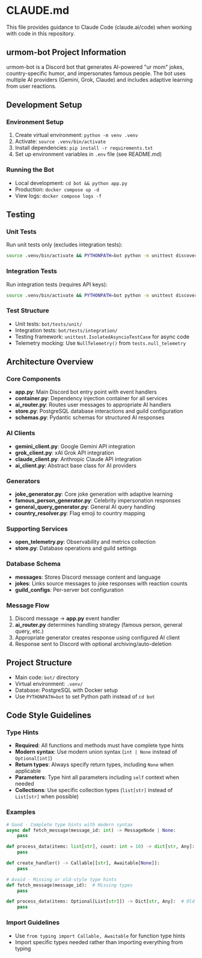 # CLAUDE.md

This file provides guidance to Claude Code (claude.ai/code) when working with code in this repository.

## urmom-bot Project Information

urmom-bot is a Discord bot that generates AI-powered "ur mom" jokes, country-specific humor, and impersonates famous people. The bot uses multiple AI providers (Gemini, Grok, Claude) and includes adaptive learning from user reactions.

## Development Setup

### Environment Setup
1. Create virtual environment: `python -m venv .venv`
2. Activate: `source .venv/bin/activate`
3. Install dependencies: `pip install -r requirements.txt`
4. Set up environment variables in `.env` file (see README.md)

### Running the Bot
- Local development: `cd bot && python app.py`
- Production: `docker compose up -d`
- View logs: `docker compose logs -f`

## Testing

### Unit Tests
Run unit tests only (excludes integration tests):
```bash
source .venv/bin/activate && PYTHONPATH=bot python -m unittest discover -s bot/tests/unit -p "*test*.py" -v
```

### Integration Tests
Run integration tests (requires API keys):
```bash
source .venv/bin/activate && PYTHONPATH=bot python -m unittest discover -s bot/tests/integration -p "*test*.py" -v
```

### Test Structure
- Unit tests: `bot/tests/unit/`
- Integration tests: `bot/tests/integration/`
- Testing framework: `unittest.IsolatedAsyncioTestCase` for async code
- Telemetry mocking: Use `NullTelemetry()` from `tests.null_telemetry`

## Architecture Overview

### Core Components
- **app.py**: Main Discord bot entry point with event handlers
- **container.py**: Dependency injection container for all services
- **ai_router.py**: Routes user messages to appropriate AI handlers
- **store.py**: PostgreSQL database interactions and guild configuration
- **schemas.py**: Pydantic schemas for structured AI responses

### AI Clients
- **gemini_client.py**: Google Gemini API integration
- **grok_client.py**: xAI Grok API integration  
- **claude_client.py**: Anthropic Claude API integration
- **ai_client.py**: Abstract base class for AI providers

### Generators
- **joke_generator.py**: Core joke generation with adaptive learning
- **famous_person_generator.py**: Celebrity impersonation responses
- **general_query_generator.py**: General AI query handling
- **country_resolver.py**: Flag emoji to country mapping

### Supporting Services
- **open_telemetry.py**: Observability and metrics collection
- **store.py**: Database operations and guild settings

### Database Schema
- **messages**: Stores Discord message content and language
- **jokes**: Links source messages to joke responses with reaction counts
- **guild_configs**: Per-server bot configuration

### Message Flow
1. Discord message → **app.py** event handler
2. **ai_router.py** determines handling strategy (famous person, general query, etc.)
3. Appropriate generator creates response using configured AI client
4. Response sent to Discord with optional archiving/auto-deletion

## Project Structure
- Main code: `bot/` directory
- Virtual environment: `.venv/`
- Database: PostgreSQL with Docker setup
- Use `PYTHONPATH=bot` to set Python path instead of `cd bot`

## Code Style Guidelines

### Type Hints
- **Required**: All functions and methods must have complete type hints
- **Modern syntax**: Use modern union syntax (`int | None` instead of `Optional[int]`)
- **Return types**: Always specify return types, including `None` when applicable
- **Parameters**: Type hint all parameters including `self` context when needed
- **Collections**: Use specific collection types (`list[str]` instead of `List[str]` when possible)

### Examples
```python
# Good - Complete type hints with modern syntax
async def fetch_message(message_id: int) -> MessageNode | None:
    pass

def process_data(items: list[str], count: int = 10) -> dict[str, Any]:
    pass

def create_handler() -> Callable[[str], Awaitable[None]]:
    pass

# Avoid - Missing or old-style type hints
def fetch_message(message_id):  # Missing types
    pass

def process_data(items: Optional[List[str]]) -> Dict[str, Any]:  # Old syntax
    pass
```

### Import Guidelines
- Use `from typing import Callable, Awaitable` for function type hints
- Import specific types needed rather than importing everything from typing